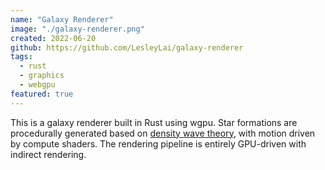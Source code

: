 ```yaml
---
name: "Galaxy Renderer"
image: "./galaxy-renderer.png"
created: 2022-06-20
github: https://github.com/LesleyLai/galaxy-renderer
tags:
  - rust
  - graphics
  - webgpu
featured: true
---
```


This is a galaxy renderer built in Rust using wgpu. Star formations are procedurally generated based on [density wave theory](https://en.wikipedia.org/wiki/Density_wave_theory), with motion driven by compute shaders. The rendering pipeline is entirely GPU-driven with indirect rendering.